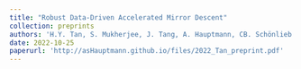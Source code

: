 ```yaml
---
title: "Robust Data-Driven Accelerated Mirror Descent"
collection: preprints
authors: 'H.Y. Tan, S. Mukherjee, J. Tang, A. Hauptmann, CB. Schönlieb'
date: 2022-10-25
paperurl: 'http://asHauptmann.github.io/files/2022_Tan_preprint.pdf'
---
```

